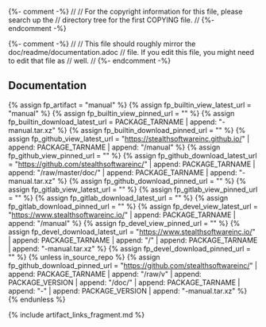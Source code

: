 {%- comment -%}
//
// For the copyright information for this file, please search up the
// directory tree for the first COPYING file.
//
{%- endcomment -%}

{%- comment -%}
//
// This file should roughly mirror the doc/readme/documentation.adoc
// file. If you edit this file, you might need to edit that file as
// well.
//
{%- endcomment -%}

## Documentation

{% assign fp_artifact = "manual" %}
{% assign fp_builtin_view_latest_url = "manual" %}
{% assign fp_builtin_view_pinned_url = "" %}
{% assign fp_builtin_download_latest_url = PACKAGE_TARNAME | append: "-manual.tar.xz" %}
{% assign fp_builtin_download_pinned_url = "" %}
{% assign fp_github_view_latest_url = "https://stealthsoftwareinc.github.io/" | append: PACKAGE_TARNAME | append: "/manual" %}
{% assign fp_github_view_pinned_url = "" %}
{% assign fp_github_download_latest_url = "https://github.com/stealthsoftwareinc/" | append: PACKAGE_TARNAME | append: "/raw/master/doc/" | append: PACKAGE_TARNAME | append: "-manual.tar.xz" %}
{% assign fp_github_download_pinned_url = "" %}
{% assign fp_gitlab_view_latest_url = "" %}
{% assign fp_gitlab_view_pinned_url = "" %}
{% assign fp_gitlab_download_latest_url = "" %}
{% assign fp_gitlab_download_pinned_url = "" %}
{% assign fp_devel_view_latest_url = "https://www.stealthsoftwareinc.io/" | append: PACKAGE_TARNAME | append: "/manual" %}
{% assign fp_devel_view_pinned_url = "" %}
{% assign fp_devel_download_latest_url = "https://www.stealthsoftwareinc.io/" | append: PACKAGE_TARNAME | append: "/" | append: PACKAGE_TARNAME | append: "-manual.tar.xz" %}
{% assign fp_devel_download_pinned_url = "" %}
{% unless in_source_repo %}
{% assign fp_github_download_pinned_url = "https://github.com/stealthsoftwareinc/" | append: PACKAGE_TARNAME | append: "/raw/v" | append: PACKAGE_VERSION | append: "/doc/" | append: PACKAGE_TARNAME | append: "-" | append: PACKAGE_VERSION | append: "-manual.tar.xz" %}
{% endunless %}

{% include artifact_links_fragment.md %}
